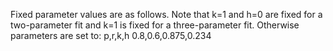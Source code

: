 Fixed parameter values are as follows. Note that k=1 and h=0 are fixed for a two-parameter fit and k=1 is fixed for a three-parameter fit. Otherwise parameters are set to:
p,r,k,h
0.8,0.6,0.875,0.234